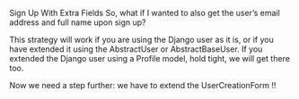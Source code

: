 Sign Up With Extra Fields
So, what if I wanted to also get the user’s email address and full name upon sign up?

This strategy will work if you are using the Django user as it is, or if you have extended it using the AbstractUser or AbstractBaseUser. If you extended the Django user using a Profile model, hold tight, we will get there too.

Now we need a step further: we have to extend the UserCreationForm !!

